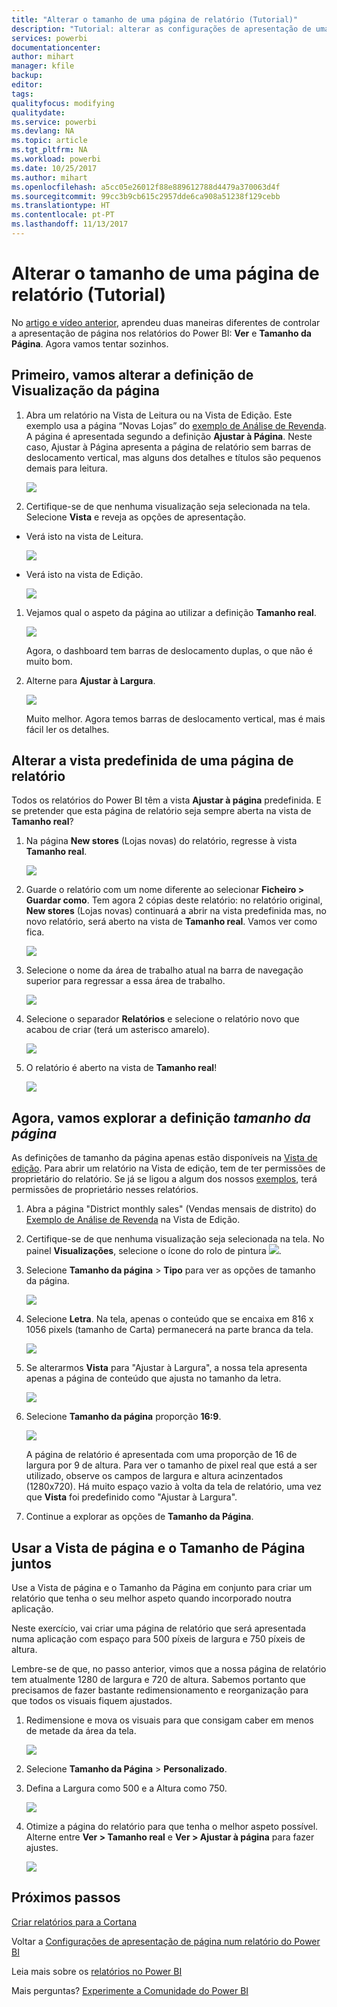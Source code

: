 ```yaml
---
title: "Alterar o tamanho de uma página de relatório (Tutorial)"
description: "Tutorial: alterar as configurações de apresentação de uma página num relatório do Power BI"
services: powerbi
documentationcenter: 
author: mihart
manager: kfile
backup: 
editor: 
tags: 
qualityfocus: modifying
qualitydate: 
ms.service: powerbi
ms.devlang: NA
ms.topic: article
ms.tgt_pltfrm: NA
ms.workload: powerbi
ms.date: 10/25/2017
ms.author: mihart
ms.openlocfilehash: a5cc05e26012f88e889612788d4479a370063d4f
ms.sourcegitcommit: 99cc3b9cb615c2957dde6ca908a51238f129cebb
ms.translationtype: HT
ms.contentlocale: pt-PT
ms.lasthandoff: 11/13/2017
---
```

# <a name="change-the-size-of-a-report-page-tutorial"></a>Alterar o tamanho de uma página de relatório (Tutorial)
No [artigo e vídeo anterior](power-bi-report-display-settings.md), aprendeu duas maneiras diferentes de controlar a apresentação de página nos relatórios do Power BI: **Ver** e **Tamanho da Página**. Agora vamos tentar sozinhos.

## <a name="first-lets-change-the-page-view-setting"></a>Primeiro, vamos alterar a definição de Visualização da página
1. Abra um relatório na Vista de Leitura ou na Vista de Edição. Este exemplo usa a página “Novas Lojas” do [exemplo de Análise de Revenda](sample-retail-analysis.md).  A página é apresentada segundo a definição **Ajustar à Página**.  Neste caso, Ajustar à Página apresenta a página de relatório sem barras de deslocamento vertical, mas alguns dos detalhes e títulos são pequenos demais para leitura.
   
   ![](media/power-bi-change-report-display-settings/pbi_fit_to_page.png)
2. Certifique-se de que nenhuma visualização seja selecionada na tela. Selecione **Vista** e reveja as opções de apresentação.

* Verá isto na vista de Leitura.
  
     ![](media/power-bi-change-report-display-settings/power-bi-page-view-menu-new.png)
* Verá isto na vista de Edição.
  
    ![](media/power-bi-change-report-display-settings/power-bi-view-editing-view.png)

1. Vejamos qual o aspeto da página ao utilizar a definição **Tamanho real**.
   
   ![](media/power-bi-change-report-display-settings/power-bi-actal-size2.png)
   
   Agora, o dashboard tem barras de deslocamento duplas, o que não é muito bom.
2. Alterne para **Ajustar à Largura**.
   
   ![](media/power-bi-change-report-display-settings/pbi_fit_to_width.png)
   
   Muito melhor. Agora temos barras de deslocamento vertical, mas é mais fácil ler os detalhes.

## <a name="change-the-default-view-for-a-report-page"></a>Alterar a vista predefinida de uma página de relatório
Todos os relatórios do Power BI têm a vista **Ajustar à página** predefinida. E se pretender que esta página de relatório seja sempre aberta na vista de **Tamanho real**?

1. Na página **New stores** (Lojas novas) do relatório, regresse à vista **Tamanho real**.
   
   ![](media/power-bi-change-report-display-settings/power-bi-actual-size.png)
2. Guarde o relatório com um nome diferente ao selecionar **Ficheiro > Guardar como**. Tem agora 2 cópias deste relatório: no relatório original, **New stores** (Lojas novas) continuará a abrir na vista predefinida mas, no novo relatório, será aberto na vista de **Tamanho real**. Vamos ver como fica.
   
   ![](media/power-bi-change-report-display-settings/power-bi-save-as.png)
3. Selecione o nome da área de trabalho atual na barra de navegação superior para regressar a essa área de trabalho.  
   
   ![](media/power-bi-change-report-display-settings/power-bi-my-workspace.png)
4. Selecione o separador **Relatórios** e selecione o relatório novo que acabou de criar (terá um asterisco amarelo).
   
    ![](media/power-bi-change-report-display-settings/power-bi-new-report2.png)
5. O relatório é aberto na vista de **Tamanho real**!
   
   ![](media/power-bi-change-report-display-settings/power-bi-actal-size2.png)

## <a name="now-lets-explore-the-page-size-setting"></a>Agora, vamos explorar a definição *tamanho da página*
As definições de tamanho da página apenas estão disponíveis na [Vista de edição](service-interact-with-a-report-in-editing-view.md). Para abrir um relatório na Vista de edição, tem de ter permissões de proprietário do relatório. Se já se ligou a algum dos nossos [exemplos](sample-datasets.md), terá permissões de proprietário nesses relatórios.

1. Abra a página "District monthly sales" (Vendas mensais de distrito) do [Exemplo de Análise de Revenda](sample-retail-analysis.md) na Vista de Edição.
2. Certifique-se de que nenhuma visualização seja selecionada na tela.  No painel **Visualizações**, selecione o ícone do rolo de pintura ![](media/power-bi-change-report-display-settings/power-bi-paintroller.png).
3. Selecione **Tamanho da página** &gt; **Tipo** para ver as opções de tamanho da página.
   
   ![](media/power-bi-change-report-display-settings/power-bi-page-size-menu-new.png)
4. Selecione **Letra**.  Na tela, apenas o conteúdo que se encaixa em 816 x 1056 pixels (tamanho de Carta) permanecerá na parte branca da tela.
   
   ![](media/power-bi-change-report-display-settings/power-bi-letter-new.png)
5. Se alterarmos **Vista** para "Ajustar à Largura", a nossa tela apresenta apenas a página de conteúdo que ajusta no tamanho da letra.
   
   ![](media/power-bi-change-report-display-settings/power-bi-fit-to-width-new.png)
6. Selecione **Tamanho da página** proporção **16:9**.
   
   ![](media/power-bi-change-report-display-settings/power-bi-16-to-9-new.png)
   
   A página de relatório é apresentada com uma proporção de 16 de largura por 9 de altura. Para ver o tamanho de pixel real que está a ser utilizado, observe os campos de largura e altura acinzentados (1280x720). Há muito espaço vazio à volta da tela de relatório, uma vez que **Vista** foi predefinido como "Ajustar à Largura".
7. Continue a explorar as opções de **Tamanho da Página**.

## <a name="using-page-view-and-page-size-together"></a>Usar a Vista de página e o Tamanho de Página juntos
Use a Vista de página e o Tamanho da Página em conjunto para criar um relatório que tenha o seu melhor aspeto quando incorporado noutra aplicação.

Neste exercício, vai criar uma página de relatório que será apresentada numa aplicação com espaço para 500 píxeis de largura e 750 píxeis de altura.

Lembre-se de que, no passo anterior, vimos que a nossa página de relatório tem atualmente 1280 de largura e 720 de altura. Sabemos portanto que precisamos de fazer bastante redimensionamento e reorganização para que todos os visuais fiquem ajustados.

1. Redimensione e mova os visuais para que consigam caber em menos de metade da área da tela.
   
    ![](media/power-bi-change-report-display-settings/power-bi-custom-view.gif)
2. Selecione **Tamanho da Página** &gt; **Personalizado**.
3. Defina a Largura como 500 e a Altura como 750.
   
    ![](media/power-bi-change-report-display-settings/power-bi-custom-new.png)
4. Otimize a página do relatório para que tenha o melhor aspeto possível. Alterne entre **Ver > Tamanho real** e **Ver > Ajustar à página** para fazer ajustes.
   
    ![](media/power-bi-change-report-display-settings/power-bi-final-new.png)

## <a name="next-steps"></a>Próximos passos
[Criar relatórios para a Cortana](service-cortana-answer-cards.md)

Voltar a [Configurações de apresentação de página num relatório do Power BI](power-bi-report-display-settings.md)

Leia mais sobre os [relatórios no Power BI ](service-reports.md)

Mais perguntas? [Experimente a Comunidade do Power BI](http://community.powerbi.com/)

